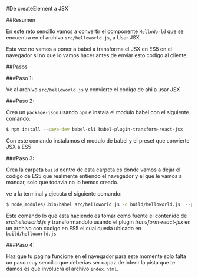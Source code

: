 #De createElement a JSX

##Resumen

En este reto sencillo vamos a convertir el componente `HelloWorld` que se encuentra en el archivo `src/helloworld.js`, a Usar JSX.

Esta vez no vamos a poner a babel a transforma el JSX en ES5 en el navegador si no que lo vamos hacer antes de enviar esto codigo al cliente.

##Pasos

###Paso 1:

Ve al archivo `src/helloworld.js` y convierte el codigo de ahi a usar JSX

###Paso 2:

Crea un `package-json` usando `npm` e instala el modulo babel con el siguiente comando:

```bash
$ npm install --save-dev babel-cli babel-plugin-transform-react-jsx
```

Con este comando instalamos el modulo de babel y el preset que convierte JSX a ES5

###Paso 3:

Crea la carpeta `build` dentro de esta carpeta es donde vamos a dejar el codigo de ES5 que realmente entiendo el navegador y el que le vamos a mandar, solo que todavia no lo hemos creado.

ve a la terminal y ejecuta el siguiente comando:

```bash
$ node_modules/.bin/babel src/helloworld.js -o build/helloworld.js  --plugins transform-react-jsx
```

Este comando lo que esta haciendo es tomar como fuente el contenido de *src/helloworld.js* y transformandolo usando el plugin *transform-react-jsx* en un archivo con codigo en ES5 el cual queda ubicado en `build/helloworld.js`

###Paso 4:

Haz que tu pagina funcione en el navegador para este momente solo falta un paso muy sencillo que deberias ser capaz de inferir la pista que te damos es que involucra el archivo `index.html`.




